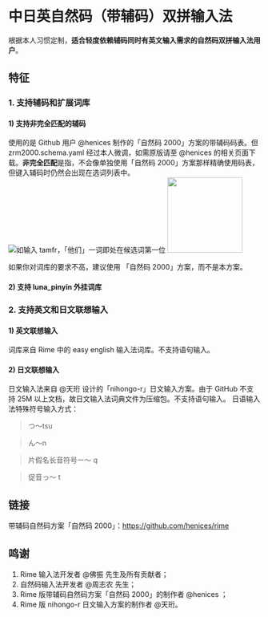 # 中日英自然码（带辅码）双拼输入法

根据本人习惯定制，**适合轻度依赖辅码同时有英文输入需求的自然码双拼输入法用户**。

## 特征

### 1. 支持辅码和扩展词库

#### 1) 支持**非完全匹配**的辅码

使用的是 Github 用户 @henices 制作的「自然码 2000」方案的带辅码码表。但 zrm2000.schema.yaml 经过本人微调，如需原版请至 @henices 的相关页面下载。**非完全匹配**是指，不会像单独使用「自然码 2000」方案那样精确使用码表，但键入辅码时仍然会出现在选词列表中。
![如输入 tamfr，「他们」一词即处在候选词第一位](https://raw.githubusercontent.com/lippmann/lrime/master/Samples%20screenshots/%E5%B8%A6%E8%BE%85%E7%A0%81%E8%87%AA%E7%84%B6%E7%A0%81%E7%A4%BA%E4%BE%8B.png)
<img width="150" height="150" src="https://raw.githubusercontent.com/lippmann/lrime/master/Samples%20screenshots/%E5%B8%A6%E8%BE%85%E7%A0%81%E8%87%AA%E7%84%B6%E7%A0%81%E7%A4%BA%E4%BE%8B.png"/>

如果你对词库的要求不高，建议使用 「自然码 2000」方案，而不是本方案。
  
#### 2) 支持 luna_pinyin 外挂词库

### 2. 支持英文和日文联想输入

#### 1) 英文联想输入

词库来自 Rime 中的 easy english 输入法词库。不支持语句输入。

#### 2) 日文联想输入

日文输入法来自 @天珩 设计的「nihongo-r」日文输入方案。由于 GitHub 不支持 25M 以上文档，故日文输入法词典文件为压缩包。不支持语句输入。
日语输入法特殊符号输入方式：
> つ～tsu

> ん～n

> 片假名长音符号ー～ q

> 促音っ～ t


## 链接

带辅码自然码方案「自然码 2000」：https://github.com/henices/rime


## 鸣谢

1. Rime 输入法开发者 @佛振 先生及所有贡献者；
2. 自然码输入法开发者 @周志农 先生；
3. Rime 版带辅码自然码方案「自然码 2000」的制作者 @henices ；
4. Rime 版 nihongo-r 日文输入方案的制作者 @天珩。
